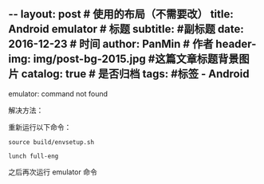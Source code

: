 --
layout:     post                            # 使用的布局（不需要改）
title:      Android emulator             # 标题
subtitle:      #副标题
date:       2016-12-23                      # 时间
author:     PanMin                              # 作者
header-img: img/post-bg-2015.jpg            #这篇文章标题背景图片
catalog: true                               # 是否归档
tags:                                       #标签
    - Android 
---



emulator: command not found

解决方法：

重新运行以下命令：
```
source build/envsetup.sh

lunch full-eng

```
之后再次运行 emulator  命令